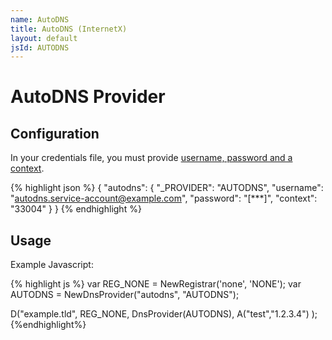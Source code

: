 ```yaml
---
name: AutoDNS
title: AutoDNS (InternetX)
layout: default
jsId: AUTODNS
---
```


# AutoDNS Provider

## Configuration

In your credentials file, you must provide [username, password and a context](https://help.internetx.com/display/APIXMLEN/Authentication#Authentication-AuthenticationviaCredentials(username/password/context)).

{% highlight json %}
{
  "autodns": {
    "_PROVIDER": "AUTODNS",
    "username": "autodns.service-account@example.com",
    "password": "[***]",
    "context": "33004"
  }
}
{% endhighlight %}

## Usage

Example Javascript:

{% highlight js %}
var REG_NONE = NewRegistrar('none', 'NONE');
var AUTODNS = NewDnsProvider("autodns", "AUTODNS");

D("example.tld", REG_NONE, DnsProvider(AUTODNS),
    A("test","1.2.3.4")
);
{%endhighlight%}
